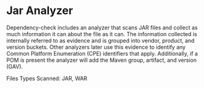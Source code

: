 Jar Analyzer
==============

Dependency-check includes an analyzer that scans JAR files and collect as
much information it can about the file as it can. The information collected
is internally referred to as evidence and is grouped into vendor, product, and version
buckets. Other analyzers later use this evidence to identify any Common Platform
Enumeration (CPE) identifiers that apply. Additionally, if a POM is present
the analyzer will add the Maven group, artifact, and version (GAV).

Files Types Scanned: JAR, WAR
